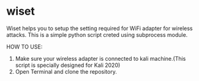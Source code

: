 # wiset
Wiset helps you to setup the setting required for WiFi adapter for wireless attacks. 
This is a simple python script creted using subprocess module.

HOW TO USE:
1. Make sure your wireless adapter is connected to kali machine.(This script is specially designed for Kali 2020)
2. Open Terminal and clone the repository.
